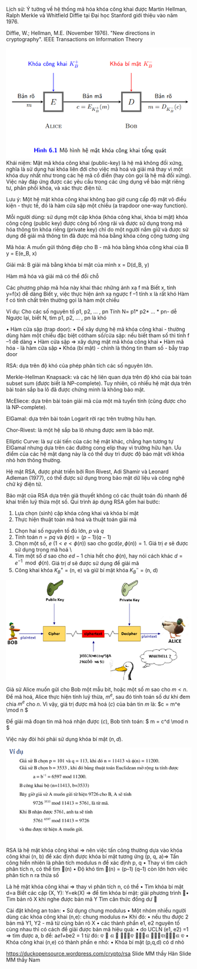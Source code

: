 <!-- Tổng quan về mật mã khóa công khai -->
Lịch sử: Ý tưởng về hệ thống mã hóa khóa công khai được Martin Hellman, Ralph Merkle và Whitfield Diffie tại Đại học Stanford giới thiệu vào năm 1976.

Diffie, W.; Hellman, M.E. (November 1976). "New directions in cryptography". IEEE Transactions on Information Theory


![alt text](image.png)
Khái niệm:
Mật mã khóa công khai (public-key) là hệ mã không đối xứng, nghĩa là sử dụng hai khóa liên đới cho việc mã hoá và giải mã thay vì một khóa duy nhất như trong các hệ mã cổ điển (hay còn gọi là hệ mã đối xứng). Việc này đáp ứng được các yêu cầu trong các ứng dụng về bảo mật riêng tư, phân phối khóa, và xác thực điện tử.

Lưu ý: Một hệ mật khóa công khai không bao giờ cung cấp độ mật vô điều kiện - thực tế, đó là hàm cửa sập một chiều (a trapdoor one-way function).
<!-- Ý tưởng: -->
Mỗi người dùng: sử dụng một cặp khóa (khóa công khai, khóa bí mật)
khóa công cộng (public key) được công bố rộng rãi và được sử dụng trong mã hóa thông tin
khóa riêng (private key) chỉ do một người nắm giữ và được sử dụng để giải mã thông tin đã được mã hóa bằng khóa công cộng tương ứng

Mã hóa: A muốn gửi thông điệp cho B - mã hóa bằng khóa công khai của B
y = E(e_B, x)

Giải mã: B giải mã bằng khóa bí mật của mình
x = D(d_B, y)

Hàm mã hóa và giải mã có thể đổi chỗ


Các phương pháp mã hóa này khai thác những ánh xạ f mà
Biết x, tính y=f(x) dễ dàng
Biết y, việc thực hiện ánh xạ ngược f –1 tính x là rất khó
Hàm f có tính chất trên thường gọi là hàm một chiều

Ví dụ:
Cho các số nguyên tố p1, p2, ... , pn
Tính N= p1* p2* ... * pn- dễ
Ngược lại, biết N, tìm p1, p2, ... , pn là khó


• Hàm cửa sập (trap door):
• Để xây dựng hệ mã khóa công khai - thường dùng hàm một chiều đặc biệt cótham số/cửa sập:
nếu biết tham số thì tính f –1 dễ dàng
• Hàm cửa sập => xây dựng mật mã khóa công khai
• Hàm mã hóa - là hàm cửa sập
• Khóa (bí mật) - chính là thông tin tham số - bẫy trap door

<!-- Những hệ mật khóa công khai quan trọng nhất -->

RSA: dựa trên độ khó của phép phân tích các số nguyên lớn.

Merkle-Hellman Knapsack: và các hệ liên quan dựa trên độ khó của bài toán subset sum (được biết là NP-complete). Tuy nhiên, có nhiều hệ mật dựa trên bài toán sắp ba lô đã được chứng minh là không bảo mật.

McEliece: dựa trên bài toán giải mã của một mã tuyến tính (cũng được cho là NP-complete).

ElGamal: dựa trên bài toán Logarit rời rạc trên trường hữu hạn.

Chor-Rivest: là một hệ sắp ba lô nhưng được xem là bảo mật.

Elliptic Curve: là sự cải tiến của các hệ mật khác, chẳng hạn tương
tự ElGamal nhưng dựa trên các đường cong elíp thay vì trường hữu
hạn. Ưu điểm của các hệ mật dạng này là có thể duy trì được độ bảo
mật với khóa nhỏ hơn thông thường.

<!-- Hệ mật RSA -->
Hệ mật RSA, được phát triển bởi Ron Rivest, Adi Shamir và Leonard Adleman (1977), có thể được sử dụng trong bảo mật dữ liệu và công nghệ chữ ký điện tử.


Bảo mật của RSA dựa trên giả thuyết không có các thuật toán đủ nhanh để khai triển luỹ thừa một số. Qui trình áp dụng RSA gồm hai bước:
1) Lựa chọn (sinh) cặp khóa công khai và khóa bí mật
2) Thực hiện thuật toán mã hoá và thuật toán giải mã


 

<!-- Sinh cặp khóa công khai-bí mật (Bob) -->
1. Chọn hai số nguyên tố đủ lớn, $p$ và $q$ 
2. Tính toán $n = pq$ và $\phi(n) = (p - 1)(q - 1)$ 
3. Chọn một số, $e$ $(1 < e < \phi(n))$ sao cho $\text{gcd}(e, \phi(n)) = 1$. Giá trị $e$ sẽ được sử dụng trong mã hoá \\
4. Tìm một số $d$ sao cho $ed - 1$ chia hết cho $\phi(n)$, hay nói cách khác $d = e^{-1} \mod \phi(n)$. Giá trị $d$ sẽ được sử dụng để giải mã 
5. Công khai khóa $K^+_B$  = (n, e)  và giữ bí mật khóa $K^-_B$  = (n, d) 
<!-- Thuật toán mã hoá (Alice) và thuật toán giải mã (Bob) -->
![alt text](Bob_Alice.png)


<!-- Mã hoá (Alice) -->
Giả sử Alice muốn gửi cho Bob một mẫu bit, hoặc một số $m$ sao cho $m < n$. Để mã hoá, Alice thực hiện tính luỹ thừa, $m^e$, sau đó tính toán số dư khi đem chia $m^e$ cho $n$. Vì vậy, giá trị được mã hoá ($c$) của bản tin $m$ là:  $c = m^e \mod n $

<!-- Giải mã (Bob) -->
Để giải mã đoạn tin mã hoá nhận được ($c$), Bob tính toán: $ m = c^d \mod n $

Việc này đòi hỏi phải sử dụng khóa bí mật $(n, d)$.


![alt text](image-1.png)


<!-- Tấn công hệ mã RSA -->
RSA là hệ mật khóa công khai => nên việc tấn công thường dựa vào khóa công khai (n, b) để xác định được khóa bí mật tương ứng (p, q, a)=> Tấn công hiển nhiên là phân tích modulus n để xác định p, q
• Thay vì tìm cách phân tích n, có thể tìm (n)
• Độ khó tìm (n) = (p–1) (q–1) còn lớn hơn việc phân tích n ra thừa số

Là hệ mật khóa công khai
=> thay vì phân tích n, có thể
• Tìm khóa bí mật d=a
Biết các cặp (X, Y): Y=ek(X) => để tìm khóa bí mật: giải phương trình ௔• Tìm bản rõ X khi nghe được bản mã Y
Tìm căn thức đồng dư ௔



Cài đặt không an toàn:
• Sử dụng chung modulus
• Một nhóm nhiều người dùng các khóa công khai (n,e): chung modulus n• Khi đó:
• nếu thu được 2 bản mã Y1, Y2 - mã từ cùng bản rõ X
• các thành phần e1, e2 nguyên tố cùng nhau
thì có cách để giải được bản mã hiệu quả:
• do UCLN (e1, e2) =1 => tìm được a, b để: a*e1+b*e2 = 1
từ đó: ଵ
௔
ଶ
௕ ௔∗௘ଵ ௕∗௘ଶ ௔∗௘ଵା௕∗௘ଶ ଵ
• Khóa công khai (n,e) có thành phần e nhỏ:
• Khóa bí mật (p,q,d) có d nhỏ

<!-- References: -->
https://duckopensource.wordpress.com/crypto/rsa
Slide MM thầy Hân
Slide MM thầy Nam